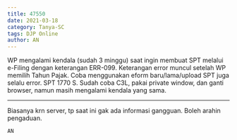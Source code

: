 ```yaml
---
title: 47550
date: 2021-03-18
category: Tanya-SC
tags: DJP Online
author: AN
---
```


WP mengalami kendala (sudah 3 minggu) saat ingin membuat SPT melalui e-Filing dengan keterangan ERR-099. Keterangan error muncul setelah WP memilih Tahun Pajak. Coba menggunakan eform baru/lama/upload SPT juga selalu error. SPT 1770 S. Sudah coba C3L, pakai private window, dan ganti browser, namun masih mengalami kendala yang sama.

---

Biasanya krn server, tp saat ini gak ada informasi gangguan. Boleh arahin pengaduan.

`AN`
